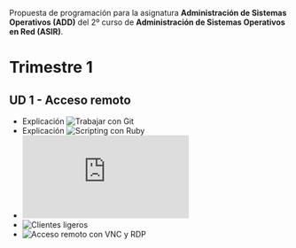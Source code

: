 
Propuesta de programación para la asignatura **Administración de Sistemas Operativos (ADD)** 
del 2º curso de **Administración de Sistemas Operativos en Red (ASIR)**.

# Trimestre 1

## UD 1 - Acceso remoto
* Explicación ![Trabajar con Git](https://github.com/dvarrui/libro-de-actividades/tree/master/explicaciones/git)
* Explicación ![Scripting con Ruby](https://github.com/dvarrui/libro-de-actividades/tree/master/explicaciones/ruby)
* ![Scripting con Ruby: delete-users](https://github.com/dvarrui/libro-de-actividades/tree/master/actividades/add/scripting-ruby/delete-users.md)
* ![Clientes ligeros](https://github.com/dvarrui/libro-de-actividades/tree/master/actividades/add/clientes-ligeros)
* ![Acceso remoto con VNC y RDP](https://github.com/dvarrui/libro-de-actividades/tree/master/actividades/add/acceso-remoto)


